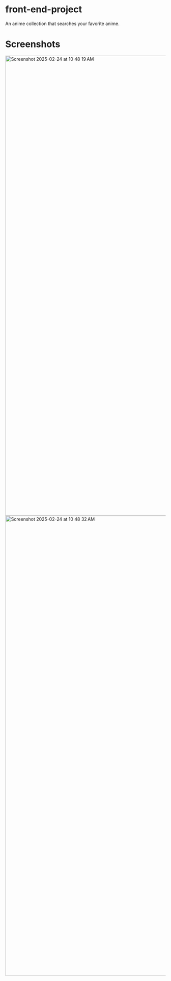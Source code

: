 # front-end-project

An anime collection that searches your favorite anime.

# Screenshots
<img width="1440" alt="Screenshot 2025-02-24 at 10 48 19 AM" src="https://github.com/user-attachments/assets/bd1b523b-1a49-4f6e-a288-448b034a7eb6" />

<img width="1440" alt="Screenshot 2025-02-24 at 10 48 32 AM" src="https://github.com/user-attachments/assets/87221695-d13d-4f41-af1d-4a2b7bb42722" />
